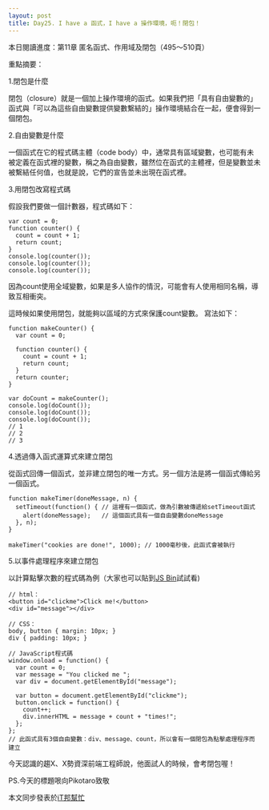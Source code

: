 ```yaml
---
layout: post
title: Day25. I have a 函式，I have a 操作環境，呃！閉包！
---
```

本日閱讀進度：第11章 匿名函式、作用域及閉包（495～510頁）

重點摘要：

1.閉包是什麼

閉包（closure）就是一個加上操作環境的函式。如果我們把「具有自由變數的」函式與「可以為這些自由變數提供變數繫結的」操作環境結合在一起，便會得到一個閉包。


2.自由變數是什麼

一個函式在它的程式碼主體（code body）中，通常具有區域變數，也可能有未被定義在函式裡的變數，稱之為自由變數，雖然位在函式的主體裡，但是變數並未被繫結任何值，也就是說，它們的宣告並未出現在函式裡。


3.用閉包改寫程式碼

假設我們要做一個計數器，程式碼如下：
```
var count = 0;
function counter() {
  count = count + 1;
  return count;
}
console.log(counter());
console.log(counter());
console.log(counter());
```
因為count使用全域變數，如果是多人協作的情況，可能會有人使用相同名稱，導致互相衝突。

這時候如果使用閉包，就能夠以區域的方式來保護count變數。
寫法如下：
```
function makeCounter() {
  var count = 0;
  
  function counter() {
    count = count + 1;
    return count;
  }
  return counter;
}

var doCount = makeCounter();
console.log(doCount());
console.log(doCount());
console.log(doCount());
// 1
// 2
// 3
```


4.透過傳入函式運算式來建立閉包

從函式回傳一個函式，並非建立閉包的唯一方式。另一個方法是將一個函式傳給另一個函式。
```
function makeTimer(doneMessage, n) {
  setTimeout(function() { // 這裡有一個函式，做為引數被傳遞給setTimeout函式
    alert(doneMessage);   // 這個函式具有一個自由變數doneMessage
  }, n);
}

makeTimer("cookies are done!", 1000); // 1000毫秒後，此函式會被執行
```


5.以事件處理程序來建立閉包

以計算點擊次數的程式碼為例（大家也可以貼到[JS Bin](https://jsbin.com/?html,css,js,output)試試看)
```
// html：
<button id="clickme">Click me!</button>
<div id="message"></div>

// CSS：
body, button { margin: 10px; }
div { padding: 10px; }

// JavaScript程式碼
window.onload = function() {
  var count = 0;
  var message = "You clicked me ";
  var div = document.getElementById("message");
  
  var button = document.getElementById("clickme");
  button.onclick = function() {
    count++;
    div.innerHTML = message + count + "times!";
  };
};
// 此函式具有3個自由變數：div、message、count，所以會有一個閉包為點擊處理程序而建立
```

今天認識的趨X、X勢資深前端工程師說，他面試人的時候，會考閉包喔！

PS.今天的標題哏向Pikotaro致敬


本文同步發表於[iT邦幫忙](https://ithelp.ithome.com.tw/articles/10226694)